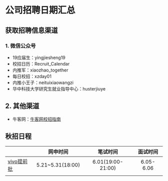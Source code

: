 # 公司招聘日期汇总
## 获取招聘信息渠道

### 1. 微信公众号

- 19应届生：yingjiesheng19
- 校招日历：Recruit_Calendar
- 内推军：xiaozhao_together
- 每日校招：xzday01
- 内推小王子：neituixiaowangzi
- 华中科技大学研究生就业指导中心：husterjiuye

## 2. 其他渠道

- 牛客网：[牛客网校招指南](https://www.nowcoder.com/activity/campus2018)

## 秋招日程

|                                                              |     网申时间     |     笔试时间      | 面试时间  |
| :----------------------------------------------------------- | :--------------: | :---------------: | :-------: |
| [vivo提前批](https://hr.vivo.com/wt/vivo/web/index/CompvivoPagerecruit_School) | 5.21~5.31(18:00) | 6.01(19:00-21:00) | 6.05-6.06 |
|                                                              |                  |                   |           |

